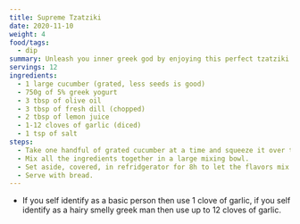 ```yaml
---
title: Supreme Tzatziki
date: 2020-11-10
weight: 4
food/tags:
  - dip
summary: Unleash you inner greek god by enjoying this perfect tzatziki.
servings: 12
ingredients:
  - 1 large cucumber (grated, less seeds is good)
  - 750g of 5% greek yogurt
  - 3 tbsp of olive oil
  - 3 tbsp of fresh dill (chopped)
  - 2 tbsp of lemon juice
  - 1-12 cloves of garlic (diced)
  - 1 tsp of salt
steps:
  - Take one handful of grated cucumber at a time and squeeze it over the sink to remove excess water.
  - Mix all the ingredients together in a large mixing bowl.
  - Set aside, covered, in refridgerator for 8h to let the flavors mix.
  - Serve with bread.
---
```

- If you self identify as a basic person then use 1 clove of garlic, if you self identify as a hairy smelly greek man then use up to 12 cloves of garlic.
